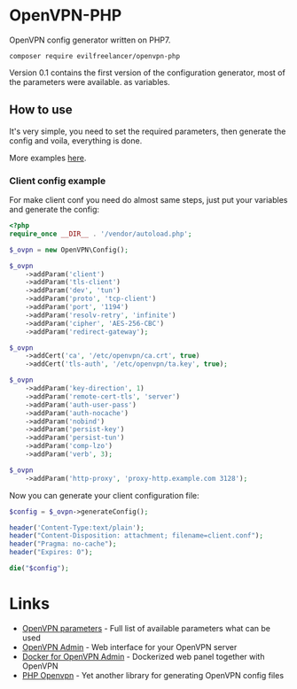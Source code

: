 # OpenVPN-PHP

OpenVPN config generator written on PHP7.

    composer require evilfreelancer/openvpn-php

Version 0.1 contains the first version of the configuration generator,
most of the parameters were available. as variables.

## How to use

It's very simple, you need to set the required parameters, then
generate the config and voila, everything is done.

More examples [here](examples).

### Client config example

For make client conf you need do almost same steps, just put your
variables and generate the config:

```php
<?php
require_once __DIR__ . '/vendor/autoload.php';

$_ovpn = new OpenVPN\Config();

$_ovpn
    ->addParam('client')
    ->addParam('tls-client')
    ->addParam('dev', 'tun')
    ->addParam('proto', 'tcp-client')
    ->addParam('port', '1194')
    ->addParam('resolv-retry', 'infinite')
    ->addParam('cipher', 'AES-256-CBC')
    ->addParam('redirect-gateway');

$_ovpn
    ->addCert('ca', '/etc/openvpn/ca.crt', true)
    ->addCert('tls-auth', '/etc/openvpn/ta.key', true);

$_ovpn
    ->addParam('key-direction', 1)
    ->addParam('remote-cert-tls', 'server')
    ->addParam('auth-user-pass')
    ->addParam('auth-nocache')
    ->addParam('nobind')
    ->addParam('persist-key')
    ->addParam('persist-tun')
    ->addParam('comp-lzo')
    ->addParam('verb', 3);

$_ovpn
    ->addParam('http-proxy', 'proxy-http.example.com 3128');
```

Now you can generate your client configuration file:

```php
$config = $_ovpn->generateConfig();

header('Content-Type:text/plain');
header("Content-Disposition: attachment; filename=client.conf");
header("Pragma: no-cache");
header("Expires: 0");

die("$config");
```

# Links

* [OpenVPN parameters](https://openvpn.net/index.php/open-source/documentation/manuals/65-openvpn-20x-manpage.html) - Full list of available parameters what can be used
* [OpenVPN Admin](https://github.com/Chocobozzz/OpenVPN-Admin) - Web interface for your OpenVPN server
* [Docker for OpenVPN Admin](https://github.com/EvilFreelancer/docker-openvpn-admin) - Dockerized web panel together with OpenVPN
* [PHP Openvpn](https://github.com/paranic/openvpn) - Yet another library for generating OpenVPN config files
